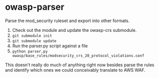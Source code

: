 owasp-parser
=============

Parse the mod_security ruleset and export into other formats.

1. Check out the module and update the owasp-crs submodule.
  1. `git submodule init`
  1. `git submodule update`
1. Run the parser.py script against a file
1. `python parser.py owasp/base_rules/modsecurity_crs_20_protocol_violations.conf`

This doesn't really do much of anything right now besides parse the rules and identify which ones we could conceivably translate to AWS WAF.
